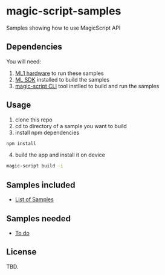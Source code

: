 # magic-script-samples

Samples showing how to use MagicScript API

## Dependencies

You will need:

1. [ML1 hardware](https://www.magicleap.com/magic-leap-one) to run these samples
2. [ML SDK](https://creator.magicleap.com/downloads/lumin-sdk/overview) installed to build the samples
3. [magic-script CLI](https://www.npmjs.com/package/magic-script) tool instlled to build and run the samples

## Usage

1. clone this repo
2. cd to directory of a sample you want to build
3. install npm dependencies

```sh
npm install
```

4. build the app and install it on device

```sh
magic-script build -i
```

## Samples included

- [List of Samples](docs/SAMPLES.md)

## Samples needed

- [To do](docs/TODO.md)

## License

TBD.
